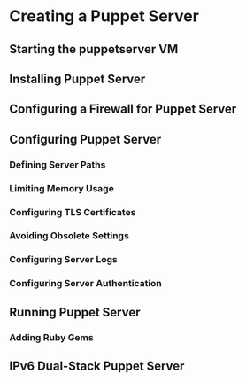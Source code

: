 # Creating a Puppet Server

## Starting the puppetserver VM

## Installing Puppet Server

## Configuring a Firewall for Puppet Server

## Configuring Puppet Server

### Defining Server Paths

### Limiting Memory Usage

### Configuring TLS Certificates

### Avoiding Obsolete Settings

### Configuring Server Logs

### Configuring Server Authentication

## Running Puppet Server

### Adding Ruby Gems

## IPv6 Dual-Stack Puppet Server